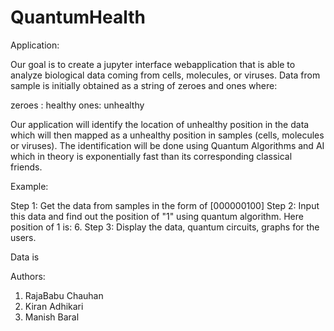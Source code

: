 # QuantumHealth

Application:

Our goal is to create a jupyter interface webapplication that is able to analyze biological data coming from cells, molecules, or viruses.
Data from sample is initially obtained as a string of zeroes and ones where:

zeroes :  healthy
ones: unhealthy

Our application will identify the location of unhealthy position in the data which will then mapped as a unhealthy position in samples (cells, molecules or viruses). The identification will be done using Quantum Algorithms and AI which in theory is exponentially fast than its corresponding classical friends. 

Example:

Step 1: Get the data from samples in the form of [000000100]
Step 2: Input this data and find out the position of "1" using quantum algorithm. Here position of 1 is: 6.
Step 3: Display the data, quantum circuits, graphs for the users.

Data is 

Authors:

1. RajaBabu Chauhan
2. Kiran Adhikari
3. Manish Baral
